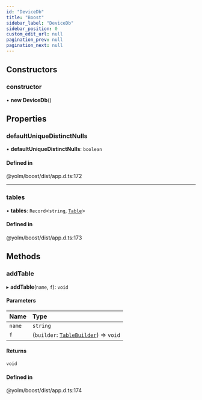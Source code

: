 ```yaml
---
id: "DeviceDb"
title: "Boost"
sidebar_label: "DeviceDb"
sidebar_position: 0
custom_edit_url: null
pagination_prev: null
pagination_next: null
---
```


## Constructors

### constructor

• **new DeviceDb**()

## Properties

### defaultUniqueDistinctNulls

• **defaultUniqueDistinctNulls**: `boolean`

#### Defined in

@yolm/boost/dist/app.d.ts:172

___

### tables

• **tables**: `Record`<`string`, [`Table`](Table.md)\>

#### Defined in

@yolm/boost/dist/app.d.ts:173

## Methods

### addTable

▸ **addTable**(`name`, `f`): `void`

#### Parameters

| Name | Type |
| :------ | :------ |
| `name` | `string` |
| `f` | (`builder`: [`TableBuilder`](TableBuilder.md)) => `void` |

#### Returns

`void`

#### Defined in

@yolm/boost/dist/app.d.ts:174
